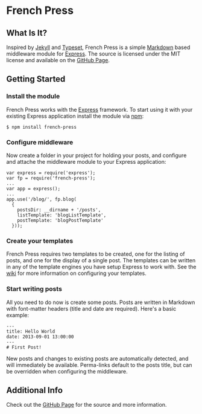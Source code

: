 French Press
===========

## What Is It?
Inspired by [Jekyll](http://jekyllrb.com/) and [Typeset](https://github.com/typeset/typeset), French Press is a simple
[Markdown](http://daringfireball.net/projects/markdown/) based middleware module for [Express](http://expressjs.com/).
The source is licensed under the MIT license and available on the
[GitHub Page](https://github.com/coryflucas/french-press).

## Getting Started
### Install the module
French Press works with the [Express](http://expressjs.com/) framework.  To start using it with your existing Express
application install the module via [npm](https://npmjs.org/):

    $ npm install french-press

### Configure middleware
Now create a folder in your project for holding your posts, and configure and attache the middleware module to your
Express application:

    var express = require('express');
    var fp = require('french-press');
    ...
    var app = express();
    ...
    app.use('/blog/', fp.blog(
      {
        postsDir: __dirname + '/posts',
        listTemplate: 'blogListTemplate',
        postTemplate: 'blogPostTemplate'
      }));

### Create your templates
French Press requires two templates to be created, one for the listing of posts, and one for the display of a single
post. The templates can be written in any of the template engines you have setup Express to work with. See the
[wiki](https://github.com/coryflucas/french-press/wiki) for more information on configuring your templates.

### Start writing posts
All you need to do now is create some posts.  Posts are written in Markdown with font-matter headers (title and date are
required).  Here's a basic example:

    ---
    title: Hello World
    date: 2013-09-01 13:00:00
    ---
    # First Post!

New posts and changes to existing posts are automatically detected, and will immediately be available.  Perma-links
default to the posts title, but can be overridden when configuring the middleware.

## Additional Info
Check out the [GitHub Page](https://github.com/coryflucas/french-press) for the source and more information.
